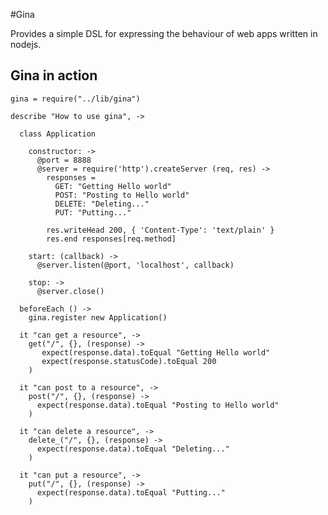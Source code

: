 #Gina

Provides a simple DSL for expressing the behaviour of web apps written in nodejs.

## Gina in action

    gina = require("../lib/gina")

    describe "How to use gina", ->

      class Application

        constructor: ->
          @port = 8888
          @server = require('http').createServer (req, res) ->
            responses = 
              GET: "Getting Hello world"
              POST: "Posting to Hello world"
              DELETE: "Deleting..."
              PUT: "Putting..."
        
            res.writeHead 200, { 'Content-Type': 'text/plain' }
            res.end responses[req.method]

        start: (callback) ->
          @server.listen(@port, 'localhost', callback)

        stop: ->
          @server.close()
      
      beforeEach () ->
        gina.register new Application()
    
      it "can get a resource", ->
        get("/", {}, (response) ->
           expect(response.data).toEqual "Getting Hello world"
           expect(response.statusCode).toEqual 200
        )
    
      it "can post to a resource", ->
        post("/", {}, (response) ->
          expect(response.data).toEqual "Posting to Hello world"
        )
    
      it "can delete a resource", ->
        delete_("/", {}, (response) ->
          expect(response.data).toEqual "Deleting..."
        )
    
      it "can put a resource", ->
        put("/", {}, (response) ->
          expect(response.data).toEqual "Putting..."
        )